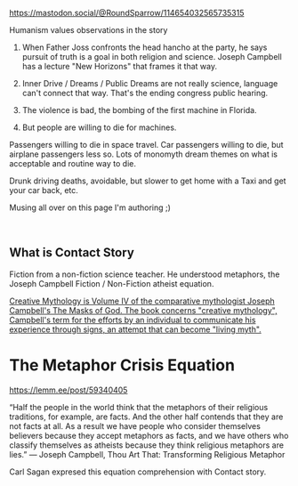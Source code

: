 https://mastodon.social/@RoundSparrow/114654032565735315

Humanism values observations in the story

1. When Father Joss confronts the head hancho at the party, he says pursuit of truth is a goal in both religion and science. Joseph Campbell has a lecture "New Horizons" that frames it that way.

2. Inner Drive / Dreams / Public Dreams are not really science, language can't connect that way. That's the ending congress public hearing.

3. The violence is bad, the bombing of the first machine in Florida.

4. But people are willing to die for machines.

Passengers willing to die in space travel. Car passengers willing to die, but airplane passengers less so. Lots of monomyth dream themes on what is acceptable and routine way to die.

Drunk driving deaths, avoidable, but slower to get home with a Taxi and get your car back, etc.

Musing all over on this page I'm authoring ;)

&nbsp;

## What is Contact Story

Fiction from a non-fiction science teacher. He understood metaphors, the Joseph Campbell Fiction / Non-Fiction atheist equation.

[Creative Mythology is Volume IV of the comparative mythologist Joseph Campbell's The Masks of God. The book concerns "creative mythology", Campbell's term for the efforts by an individual to communicate his experience through signs, an attempt that can become "living myth".](https://en.wikipedia.org/wiki/Creative_Mythology)

# The Metaphor Crisis Equation

https://lemm.ee/post/59340405

“Half the people in the world think that the metaphors of their religious traditions, for example, are facts. And the other half contends that they are not facts at all. As a result we have people who consider themselves believers because they accept metaphors as facts, and we have others who classify themselves as atheists because they think religious metaphors are lies.” ― Joseph Campbell, Thou Art That: Transforming Religious Metaphor

Carl Sagan expresed this equation comprehension with Contact story.
